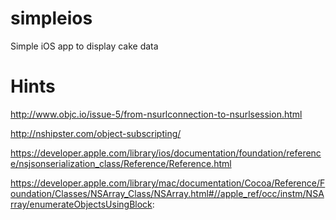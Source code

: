 simpleios
=========

Simple iOS app to display cake data

Hints
=====

http://www.objc.io/issue-5/from-nsurlconnection-to-nsurlsession.html

http://nshipster.com/object-subscripting/

https://developer.apple.com/library/ios/documentation/foundation/reference/nsjsonserialization_class/Reference/Reference.html

https://developer.apple.com/library/mac/documentation/Cocoa/Reference/Foundation/Classes/NSArray_Class/NSArray.html#//apple_ref/occ/instm/NSArray/enumerateObjectsUsingBlock:

